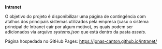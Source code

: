 **Intranet**

O objetivo do projeto é disponibilizar uma página de contingência com atalhos dos principais sistemas utilizados pela empresa (caso o sistema principal de Intranet cair por algum motivo), os quais podem ser adicionados via arquivo *systems.json* que está dentro da pasta *assets*.

Página hospedada no GitHub Pages: https://jonas-canton.github.io/intranet/
